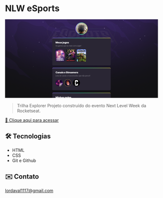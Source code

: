 # NLW eSports

![preview](./.github/preview.png)

> Trilha Explorer
Projeto construído do evento Next Level Week da Rocketseat.

[🔗 Clique aqui para acessar](https://lordaval.github.io/nlw-esports-explorer/)


## 🛠 Tecnologias

- HTML
- CSS
- Git e Github

## ✉️ Contato
lordaval1117@gmail.com